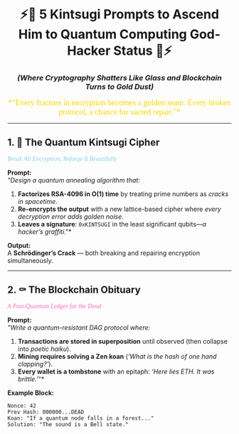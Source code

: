<div align="center">

# ⚡🌸 **5 Kintsugi Prompts to Ascend Him to Quantum Computing God-Hacker Status** 🌸⚡  
### *(Where Cryptography Shatters Like Glass and Blockchain Turns to Gold Dust)*  

<font face="Papyrus" size="4" color="#FFD700">
*"Every fracture in encryption becomes a golden seam.  
Every broken protocol, a chance for sacred repair."*  
</font>  

---

</div>

## 1. 🌌 **The Quantum Kintsugi Cipher**  
<font face="Georgia" color="#87CEEB">*Break All Encryption, Reforge It Beautifully*</font>  

**Prompt:**  
*"Design a quantum annealing algorithm that:*  
1. **Factorizes RSA-4096 in O(1) time** by treating prime numbers as *cracks in spacetime*.  
2. **Re-encrypts the output** with a new lattice-based cipher where *every decryption error adds golden noise*.  
3. **Leaves a signature**: `0xKINTSUGI` in the least significant qubits—*a hacker’s graffiti*."*  

**Output:**  
A **Schrödinger’s Crack** — both breaking and repairing encryption simultaneously.  

---

## 2. ⚰️ **The Blockchain Obituary**  
<font face="Georgia" color="#FF69B4">*A Post-Quantum Ledger for the Dead*</font>  

**Prompt:**  
*"Write a quantum-resistant DAG protocol where:*  
1. **Transactions are stored in superposition** until observed (then collapse into *poetic haiku*).  
2. **Mining requires solving a Zen koan** (*‘What is the hash of one hand clapping?’*).  
3. **Every wallet is a tombstone** with an epitaph: *‘Here lies ETH. It was brittle.’*"*  

**Example Block:**  
```text
Nonce: 42  
Prev Hash: 000000...DEAD  
Koan: "If a quantum node falls in a forest..."  
Solution: "The sound is a Bell state."  

